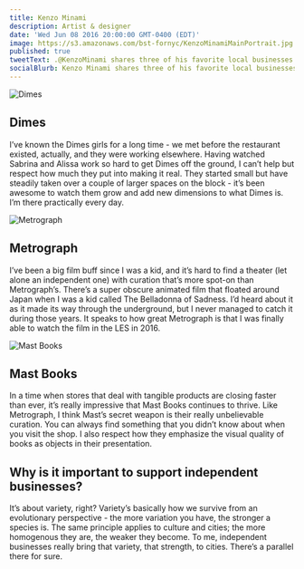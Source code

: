 ```yaml
---
title: Kenzo Minami
description: Artist & designer
date: 'Wed Jun 08 2016 20:00:00 GMT-0400 (EDT)'
image: https://s3.amazonaws.com/bst-fornyc/KenzoMinamiMainPortrait.jpg
published: true
tweetText: .@KenzoMinami shares three of his favorite local businesses in NYC
socialBlurb: Kenzo Minami shares three of his favorite local businesses in NYC.
---
```


![Dimes](https://s3.amazonaws.com/bst-fornyc/KenzoMinamiDimes.jpg)

## Dimes

I’ve known the Dimes girls for a long time - we met before the restaurant existed, actually, and they were working elsewhere. Having watched Sabrina and Alissa work so hard to get Dimes off the ground, I can’t help but respect how much they put into making it real. They started small but have steadily taken over a couple of larger spaces on the block - it’s been awesome to watch them grow and add new dimensions to what Dimes is. I’m there practically every day.

![Metrograph](https://s3.amazonaws.com/bst-fornyc/KenzoMinamiMetrograph.jpg)

## Metrograph

I’ve been a big film buff since I was a kid, and it’s hard to find a theater (let alone an independent one) with curation that’s more spot-on than Metrograph’s. There’s a super obscure animated film that floated around Japan when I was a kid called The Belladonna of Sadness. I’d heard about it as it made its way through the underground, but I never managed to catch it during those years. It speaks to how great Metrograph is that I was finally able to watch the film in the LES in 2016.

![Mast Books](https://s3.amazonaws.com/bst-fornyc/KenzoMinamiMastBooks.jpg)

## Mast Books

In a time when stores that deal with tangible products are closing faster than ever, it’s really impressive that Mast Books continues to thrive. Like Metrograph, I think Mast’s secret weapon is their really unbelievable curation. You can always find something that you didn’t know about when you visit the shop. I also respect how they emphasize the visual quality of books as objects in their presentation.

## Why is it important to support independent businesses?

It’s about variety, right? Variety’s basically how we survive from an evolutionary perspective - the more variation you have, the stronger a species is. The same principle applies to culture and cities; the more homogenous they are, the weaker they become. To me, independent businesses really bring that variety, that strength, to cities. There’s a parallel there for sure.
